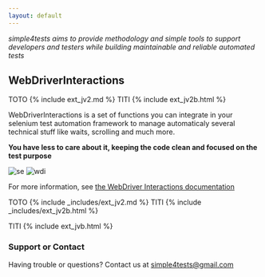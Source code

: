 ```yaml
---
layout: default
---
```


*simple4tests aims to provide methodology and simple tools to support developers and testers while building maintainable and reliable automated tests*

## WebDriverInteractions

TOTO
{% include ext_jv2.md %}
TITI
{% include ext_jv2b.html %}

WebDriverInteractions is a set of functions you can integrate in your selenium test automation framework
to manage automaticaly several technical stuff like waits, scrolling and much more.

**You have less to care about it, keeping the code clean and focused on the test purpose**

![se](https://simple4tests.github.io/interactions-webdriver/assets/images/01_se.png)
![wdi](https://simple4tests.github.io/interactions-webdriver/assets/images/01_wdi.png)

For more information, see [the WebDriver Interactions documentation](https://simple4tests.github.io/interactions-webdriver/)

TOTO
{% include _includes/ext_jv2.md %}
TITI
{% include _includes/ext_jv2b.html %}

TITI
{% include ext_jvb.html %}

### Support or Contact
Having trouble or questions? Contact us at simple4tests@gmail.com
